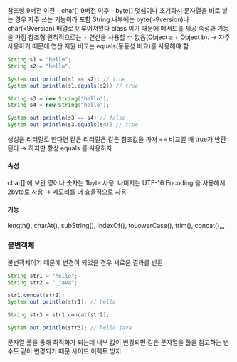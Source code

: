 참조형
 9버전 이전 - char[]
 9버전 이후 - byte[]
 덧셈이나 초기화시 문자열을 바로 넣는 경우 자주 쓰는 기능이라 포함
String 내부에는 byte(>9version)나 char(<9version) 배열로 이루어져있다
class 이기 때문에 메서드를 제공
속성과 기능을 가짐
참조형
원칙적으로는 + 연산을 사용할 수 없음(Object a + Object b). 
→ 자주 사용하기 때문에 연산 지원
비교는 equals(동등성 비교)를 사용해야 함
```java
String s1 = "hello";
String s2 = "hello";

System.out.println(s1 == s2); // true
System.out.println(s1.equals(s2)) // true

String s3 = new String("hello");
String s4 = new String("hello");

System.out.println(s3 == s4) // false
System.out.println(s3.equals(s4)) // true
```
생성을 리터럴로 한다면 같은 리터럴은 같은 참조값을 가져 == 비교일 때 true가 반환된다
→ 하지만 항상 equals 를 사용하자

#### 속성
char[] 에 보관
영어나 숫자는 1byte 사용. 나머지는 UTF-16 Encoding 을 사용해서 2byte로 사용
→  메모리를 더 효율적으로 사용
#### 기능
length(), charAt(), subString(), indexOf(), toLowerCase(), trim(), concat(),,,

### 불변객체
불변객체이기 때문에 변경이 되었을 경우 새로운 결과를 반환
```java
String str1 = "hello";
String str2 = " java";

str1.concat(str2);
System.out.println(str1); // hello

String str3 = str1.concat(str2);

System.out.println(str3); // hello java
```
문자열 풀을 통해 최적화가 되는데 내부 값이 변경되면 같은 문자열을 풀을 참고하는 변수도 같이 변경되기 때문
사이드 이펙트 방지